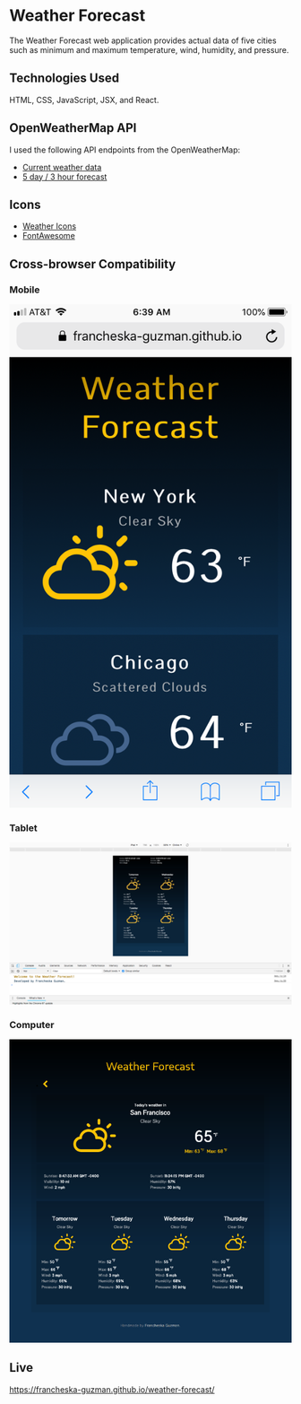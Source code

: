 # Weather Forecast

The Weather Forecast web application provides actual data of five cities such as minimum and maximum temperature, wind, humidity, and pressure.

## Technologies Used

HTML, CSS, JavaScript, JSX, and React.

## OpenWeatherMap API

I used the following API endpoints from the OpenWeatherMap:

* [Current weather data](https://www.openweathermap.org/current)
* [5 day / 3 hour forecast](https://www.openweathermap.org/forecast5)

## Icons

* [Weather Icons](http://erikflowers.github.io/weather-icons/)
* [FontAwesome](https://fontawesome.com/)

## Cross-browser Compatibility

### Mobile

![Mobile](./examples/mobile.png)

### Tablet

![tablet](./examples/tablet.png)

### Computer

![Computer](./examples/computer.png)

## Live

https://francheska-guzman.github.io/weather-forecast/
